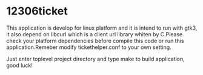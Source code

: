 # 12306ticket

This application is develop for linux platform and it is intend to run with gtk3, it also depend on libcurl which is a client url library whiten by C.Please check your platform dependencies before compile this code or run this application.Remeber modify tickethelper.conf to your own setting.

Just enter toplevel project directory and type make to build application, good luck!
